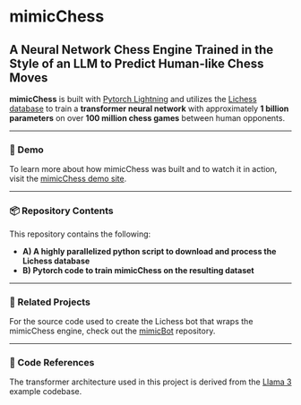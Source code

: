 # mimicChess

## A Neural Network Chess Engine Trained in the Style of an LLM to Predict Human-like Chess Moves

**mimicChess** is built with [Pytorch Lightning](https://lightning.ai) and utilizes the [Lichess database](https://database.lichess.org) to train a **transformer neural network** with approximately **1 billion parameters** on over **100 million chess games** between human opponents.

---

### 🔗 Demo

To learn more about how mimicChess was built and to watch it in action, visit the [mimicChess demo site](https://chessbot.michaelhorgan.me).

---

### 📦 Repository Contents

This repository contains the following:

- **A) A highly parallelized python script to download and process the Lichess database**
- **B) Pytorch code to train mimicChess on the resulting dataset**

---

### 🤖 Related Projects

For the source code used to create the Lichess bot that wraps the mimicChess engine, check out the [mimicBot](https://github.com/nrxszvo/mimicBot) repository.

---

### 🔧 Code References

The transformer architecture used in this project is derived from the [Llama 3](https://github.com/meta-llama/llama-models/blob/main/models/llama3/reference_impl/model.py) example codebase.

